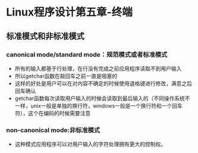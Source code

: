 # Linux程序设计第五章-终端

## 标准模式和非标准模式

### canonical mode/standard mode：规范模式或者标准模式 
* 所有的输入都基于行处理，在行没有完成之前应用程序读取不到用户输入 
* 所以getchar函数在敲回车之前一直是阻塞的 
* 这样的好处是用户可以在对内容不确定的时候使用退格键进行修改，满意之后回车确认
* getchar函数每次读取用户输入的时候会读取到最后输入的（不同操作系统不一样，unix一般是单独的换行符，windows一般是一个换行符和一个回车符），这个在编码的时候需要注意

### non-canonical mode:非标准模式 
* 这种模式应用程序可以对用户输入的字符处理拥有更大的控制权。
